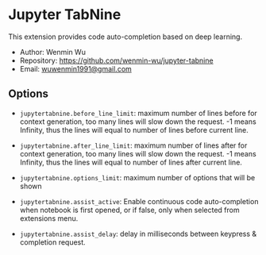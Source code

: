 Jupyter TabNine
==========
This extension provides code auto-completion based on deep learning.

* Author: Wenmin Wu
* Repository: https://github.com/wenmin-wu/jupyter-tabnine
* Email: wuwenmin1991@gmail.com

Options
-------

* `jupytertabnine.before_line_limit`:
   maximum number of lines before for context generation,
   too many lines will slow down the request. -1 means Infinity,
   thus the lines will equal to number of lines before current line.

* `jupytertabnine.after_line_limit`:
   maximum number of lines after for context generation,
   too many lines will slow down the request. -1 means Infinity,
   thus the lines will equal to number of lines after current line.

* `jupytertabnine.options_limit`:
   maximum number of options that will be shown

* `jupytertabnine.assist_active`:
   Enable continuous code auto-completion when notebook is first opened, or
   if false, only when selected from extensions menu.

* `jupytertabnine.assist_delay`:
   delay in milliseconds between keypress & completion request.
